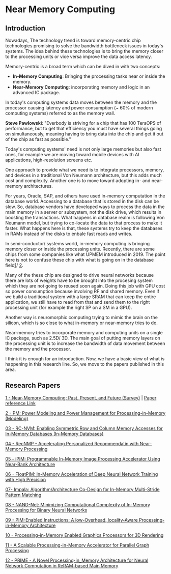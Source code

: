 # Near Memory Computing
## Introduction
Nowadays, The technology trend is toward memory-centric chip technologies promising to solve the bandwidth bottleneck issues in today's systems. The idea behind these technologies is to bring the memory closer to the processing units or vice versa improve the data access latency.

Memory-centric is a broad term which can be dived in with two concepts:
- **In-Memory Computing**: Bringing the processing tasks near or inside the memory.
- **Near-Memory Computing**: incorporating memory and logic in an advanced IC package.

In today's computing systems data moves between the memory and the processor causing latency and power consumption (~ 60% of modern computing systems) referred to as the memory wall.

**Steve Pawlowski**: "Everbody is striving for a chip that has 100 TeraOPS of performance, but to get that efficiency you must have several things going on simultaneously, meaning having to bring data into the chip and get it out of the chip as fast as possible."

Today's computing systems' need is not only large memories but also fast ones, for example we are moving toward mobile devices with AI applications, high-resolution screens etc.

One approach to provide what we need is to integrate processors, memory, and devices in a traditional Von Neumann architecture, but this adds much cost and complexity. Another one is to move toward adopting in- and near-memory architectures.

For years, Oracle, SAP, and others have used in-memory computation in the database world. Accessing to a database that is stored in the disk can be slow. So, database vendors have developed ways to process the data in the main memory in a server or subsystem, not the disk drive, which results in boosting the transactions. What happens in database realm is following Von Neumann model, but trying to co-locate the data to that process to make it faster. What happens here is that, these systems try to keep the databases in RAMs instead of the disks to enbale fast reads and writes.

In semi-conductor/ systems world, in-memory computing is bringing memory closer or inside the processing units. Recently, there are some chips from some companies like what UPMEM introduced in 2019. The point here is not to confuse these chip with what is going on in the database field[1](https://www.anandtech.com/show/14750/hot-chips-31-analysis-inmemory-processing-by-upmem)/ [2](https://www.upmem.com/video-upmem-presenting-its-true-processing-in-memory-solution-hot-chips-2019/).

Many of the these chip are designed to drive neural networks because there are lots of weights have to be brought into the procesing system which they are not going to reused soon again. Doing this job with GPU cost so power consumption because involving RF and shared memory. Even if we build a traditional system with a large SRAM that can keep the entire application, we still have to read from that and send them to the right processing unit (for example the right SP on a SM in a GPU).

Another way is neuromorphic computing trying to mimic the brain on the silicon, which is so close to what in-memory or near-memory tries to do.

Near-memory tries to incorporate memory and computing units on a single IC package, such as 2.5D/ 3D. The main goal of putting memory layers on the processing unit is to increase the bandwidth of data movement between the memory and the processor.

I think it is enough for an introduction. Now, we have a basic view of what is happening in this research line. So, we move to the papers published in this area.

## Research Papers
[1 - Near-Memory Computing: Past, Present, and Future (Survey)](papers/01-near_memory_computing.past_present_and_future.md) |  [Paper reference Link]()

[2 - PM: Power Modeling and Power Management for Processing-in-Memory (Modeling)](papers/02-PM.md)

[03 - RC-NVM: Enabling Symmetric Row and Column Memory Accesses for In-Memory Databases (In-Memory Databases)](papers/03-RC-NVM.md)

[04 - RecNMP - Accelerating Personalized Recommendatin with Near-Memory Processing](papers/04-RecNNP.md)

[05 - iPIM: Programmable In-Memory Image Processing Accelerator Using Near-Bank Architecture](papers/05-iPIM.md)

[06 - FloatPIM: In-Memory Acceleration of Deep Neural Network Training with High Precision](papers/06-FloatPIM.md)

[07- Impala: Algorithm/Architecture Co-Design for In-Memory Multi-Stride Pattern Matching](papers/07-Impala.md)

[08 - NAND-Net: Minimizing Computational Complexity of In-Memory Processing for Binary Neural Networks](papers/08-NAND-Net.md)

[09 - PIM-Enabled Instructions: A low-Overhead, locality-Aware Processing-in-Memory Architecture](papers/09-PIM-Enable_Instructions.md)

[10 - Processing-in-Memory Enabled Graphics Processors for 3D Rendering](papers/10-Processing-in-memory_enabled_graphics_for_3D_rendering.md)

[11 - A Scalable Processing-in-Memory Accelerator for Parallel Graph Processing](papers/11-a_scalable_processing_in_memory_accelerator_for_parallel_graph_processing.md)

[12 - PRIME - A Novel Processing-in_Memory Architecture for Neural Network Computation in ReRAM-based Main Memory](PRIME.md)